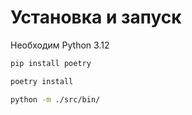 # Установка и запуск

Необходим Python 3.12

```bash
pip install poetry

poetry install

python -m ./src/bin/
```
